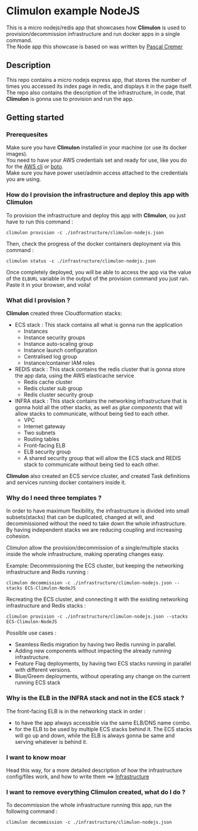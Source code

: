 # Climulon example NodeJS

This is a micro nodejs/redis app that showcases how **Climulon** is used to provision/decommission infrastructure and run docker apps in a single command.  
The Node app this showcase is based on was written by [Pascal Cremer](https://github.com/b00giZm)

## Description

This repo contains a micro nodejs express app, that stores the number of times you accessed its index page in redis, and displays it in the page itself.  
The repo also contains the description of the infrastructure, in code, that **Climulon** is gonna use to provision and run the app.

## Getting started

### Prerequesites

Make sure you have **Climulon** installed in your machine (or use its docker images).  
You need to have your AWS credentials set and ready for use, like you do for the [AWS cli](http://docs.aws.amazon.com/cli/latest/userguide/cli-chap-getting-started.html) or [boto](http://boto3.readthedocs.io/en/latest/guide/configuration.html).  
Make sure you have power user/admin access attached to the credentials you are using.

### How do I provision the infrastructure and deploy this app with **Climulon**

To provision the infrastructure and deploy this app with **Climulon**, ou just have to run this command :
```
climulon provision -c ./infrastructure/climulon-nodejs.json
```

Then, check the progress of the docker containers deployment via this command :
```
climulon status -c ./infrastructure/climulon-nodejs.json
```

Once completely deployed, you will be able to access the app via the value of the ```ELBURL``` variable in the output of the provision command you just ran. Paste it in your browser, and voila!

### What did I provision ?
**Climulon** created three Cloudformation stacks:
- ECS stack : This stack contains all what is gonna run the application
  - Instances
  - Instance security groups
  - Instance auto-scaling group
  - Instance launch configuration
  - Centralised log group
  - Instance/container IAM roles
- REDIS stack : This stack contains the redis cluster that is gonna store the app data, using the AWS elasticache service
  - Redis cache cluster
  - Redis cluster sub group
  - Redis cluster security group
- INFRA stack : This stack contains the networking infrastructure that is gonna hold all the other stacks, as well as *glue components* that will allow stacks to communicate, without being tied to each other.
  - VPC
  - Internet gateway
  - Two subnets
  - Routing tables
  - Front-facing ELB 
  - ELB security group
  - A shared security group that will allow the ECS stack and REDIS stack to communicate without being tied to each other.

**Climulon** also created an ECS service cluster, and created Task definitions and services running docker containers inside it.

### Why do I need three templates ?
In order to have maximum flexibility, the infrastructure is divided into small subsets(stacks) that can be duplicated, changed at will, and decommissioned without the need to take down the whole infrastructure.  
By having independent stacks we are reducing coupling and increasing cohesion.

Climulon allow the provision/decommission of a single/multiple stacks inside the whole infrastructure, making operating changes easy.

Example: Decommissioning the ECS cluster, but keeping the networking infrastructure and Redis running :
```
climulon decommission -c ./infrastructure/climulon-nodejs.json --stacks ECS-Climulon-NodeJS
```
Recreating the ECS cluster, and connecting it with the existing networking infrastructure and Redis stacks :
```
climulon provision -c ./infrastructure/climulon-nodejs.json --stacks ECS-Climulon-NodeJS
```

Possible use cases :
- Seamless Redis migration by having two Redis running in parallel.
- Adding new components without impacting the already running infrastructure.
- Feature Flag deployments, by having two ECS stacks running in parallel with different versions.
- Blue/Greem deployments, without operating any change on the current running ECS stack

### Why is the ELB in the INFRA stack and not in the ECS stack ?
The front-facing ELB is in the networking stack in order :
- to have the app always accessible via the same ELB/DNS name combo.
- for the ELB to be used by multiple ECS stacks behind it. The ECS stacks will go up and down, while the ELB is always gonna be same and serving whatever is behind it.

### I want to know moar
Head this way, for a more detailed description of how the infrastructure config/files work, and how to write them ==> [Infrastructure](infrastructure/README.md)

### I want to remove everything Climulon created, what do I do ?
To decommission the whole infrastructure running this app, run the following command :
```
climulon decommission -c ./infrastructure/climulon-nodejs.json
```
